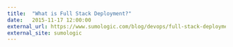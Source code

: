 ```yaml
---
title:  "What is Full Stack Deployment?"
date:   2015-11-17 12:00:00
external_url: https://www.sumologic.com/blog/devops/full-stack-deployment/
external_site: sumologic
---
```

